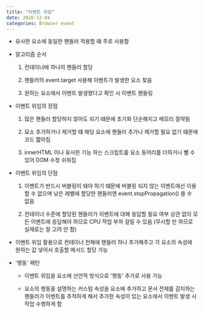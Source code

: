 ```yaml
---
title: "이벤트 위임"
date: 2020-12-04
categories: Browser event
---
```


- 유사한 요소에 동일한 핸들러 적용할 떄 주로 사용함

- 알고리즘 순서

  1. 컨테이너에 하나의 핸들러 할당

  2. 핸들러의 event.target 사용해 이벤트가 발생한 요소 찾음

  3. 원하는 요소에서 이벤트 발생했다고 확인 시 이벤트 핸들링

- 이벤트 위임의 장점

  1. 많은 핸들러 할당하지 않아도 되기 떄문에 초기화 단순해지고 메모리 절약됨

  2. 묘소 추가하거나 제거할 떄 해당 요소에 핸들러 추가나 제거할 필요 없기 떄문에 코드 짧아짐

  3. innerHTML 이나 유사한 기능 하는 스크립트를 요소 동어리를 더하거나 뺼 수 있어 DOM 수정 쉬워짐

- 이벤트 위임의 단점

  1. 이벤트가 반드시 버블링이 돼야 하기 떄문에 버블링 되지 않는 이벤트에선 이용할 수 없으며 낮은 레벨에 할당한 핸들러엔 event.stopPropagation() 쓸 수 없음

  2. 컨테이너 수준에 할당된 핸들러가 이벤트에 대해 응답할 필요 여부 상관 없이 모든 이벤트에 응답해야 하므로 CPU 작업 부하 걸릴 수 있음 (무시할 만 하므로 실제로는 잘 고려 안 함)

- 이벤트 위임 활용으로 컨테이너 전체에 핸들러 하나 추가해주고 각 요소의 속성에 원하는 값 넣어서 호출할 메서드 할당 가능

- '행동' 패턴

  - 이벤트 위임을 요소에 선언적 방식으로 '행동' 추가로 사용 가능

  - 요소의 행동을 설명하는 커스텀 속성을 요소에 추가하고 문서 전체를 감지하는 핸들러가 이벤트를 추적하게 해서 추가한 속성이 있는 요소에서 이벤트 발생 시 작업 수행하게 함
